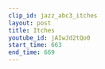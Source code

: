 ```yaml
---
clip_id: jazz_abc3_itches
layout: post
title: Itches
youtube_id: jAIwJd2tQo0
start_time: 663
end_time: 669
---
```


